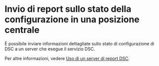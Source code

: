 # Invio di report sullo stato della configurazione in una posizione centrale

È possibile inviare informazioni dettagliate sullo stato di configurazione di DSC a un server che esegue il servizio DSC. 

Per altre informazioni, vedere [Uso di un server di report DSC](../dsc/reportServer.md).

<!--HONumber=Jun16_HO4-->



